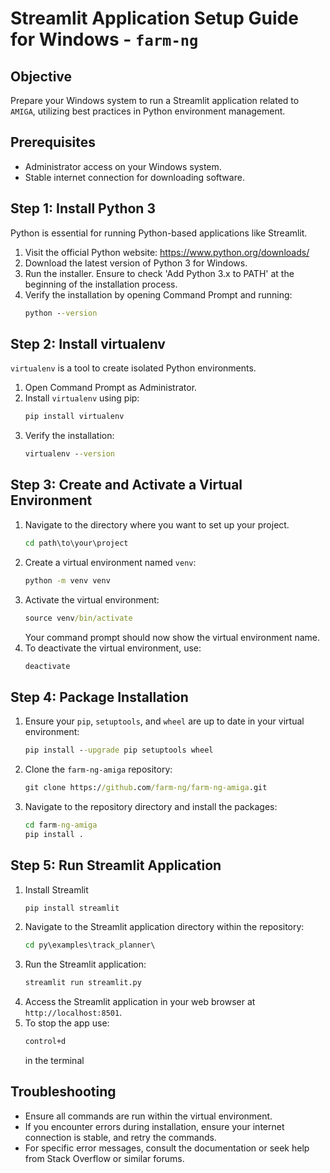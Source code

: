 
# Streamlit Application Setup Guide for Windows - `farm-ng`

## Objective
Prepare your Windows system to run a Streamlit application related to `AMIGA`, utilizing best practices in Python environment management.

## Prerequisites
- Administrator access on your Windows system.
- Stable internet connection for downloading software.

## Step 1: Install Python 3
Python is essential for running Python-based applications like Streamlit.

1. Visit the official Python website: https://www.python.org/downloads/
2. Download the latest version of Python 3 for Windows.
3. Run the installer. Ensure to check 'Add Python 3.x to PATH' at the beginning of the installation process.
4. Verify the installation by opening Command Prompt and running:
   ```cmd
   python --version
   ```

## Step 2: Install virtualenv
`virtualenv` is a tool to create isolated Python environments.

1. Open Command Prompt as Administrator.
2. Install `virtualenv` using pip:
   ```cmd
   pip install virtualenv
   ```
3. Verify the installation:
   ```cmd
   virtualenv --version
   ```

## Step 3: Create and Activate a Virtual Environment
1. Navigate to the directory where you want to set up your project.
   ```cmd
   cd path\to\your\project
   ```
2. Create a virtual environment named `venv`:
   ```cmd
   python -m venv venv
   ```
3. Activate the virtual environment:
   ```cmd
   source venv/bin/activate
   ```
   Your command prompt should now show the virtual environment name.
4. To deactivate the virtual environment, use:
   ```cmd
   deactivate
   ```

## Step 4: Package Installation
1. Ensure your `pip`, `setuptools`, and `wheel` are up to date in your virtual environment:
   ```cmd
   pip install --upgrade pip setuptools wheel
   ```
2. Clone the `farm-ng-amiga` repository:
   ```cmd
   git clone https://github.com/farm-ng/farm-ng-amiga.git
   ```
3. Navigate to the repository directory and install the packages:
   ```cmd
   cd farm-ng-amiga
   pip install .
   ```

## Step 5: Run Streamlit Application
1. Install Streamlit
   ```cmd
   pip install streamlit
   ```
2. Navigate to the Streamlit application directory within the repository:
   ```cmd
   cd py\examples\track_planner\
   ```
3. Run the Streamlit application:
   ```cmd
   streamlit run streamlit.py
   ```
4. Access the Streamlit application in your web browser at `http://localhost:8501`.
5. To stop the app use:
   ```cmd
   control+d
   ```
   in the terminal

## Troubleshooting
- Ensure all commands are run within the virtual environment.
- If you encounter errors during installation, ensure your internet connection is stable, and retry the commands.
- For specific error messages, consult the documentation or seek help from Stack Overflow or similar forums.

